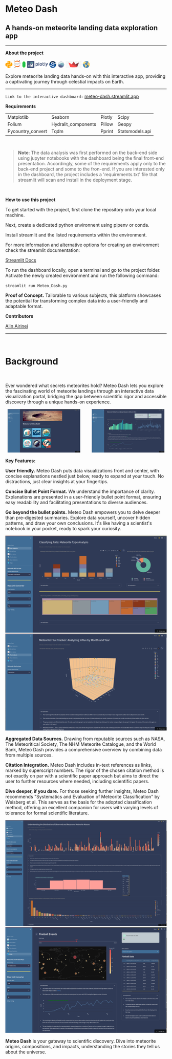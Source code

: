 # Meteo Dash

##  A hands-on meteorite landing data exploration app 

---

**About the project**

![](/img/python_icon.png) ![](/img/jupyter_icon.png) ![](/img/folium_logo.png) ![](/img/plotly_icon.png) ![](/img/scipy.png) ![](/img/seaborn.png) ![](/img/streamlit.png) ![](/img/geopy.png)

Explore meteorite landing data hands-on with this interactive app, providing a captivating journey through celestial impacts on Earth.

---

`Link to the interactive dashboard:` <a href="https://meteo-dash.streamlit.app">meteo-dash.streamlit.app</a> 

**Requirements**

<table border="0" cellpadding="0" cellspacing="0">
            <tr height="16" hidden>
                <td colspan="16">
                    JupyterLab
                </td>             
                <td colspan="16">
                    Pandas
                </td>            
                <td colspan="16">
                    Numpy
                </td>            
                <td colspan="16">
                    Streamlit
                </td>
            </tr>
            <tr height="16">    
                <td colspan="16">
                    Matplotlib
                </td>          
                <td colspan="16">
                    Seaborn
                </td>
                <td colspan="16">
                    Plotly                
                </td>              
                <td colspan="16">
                    Scipy
                </td>
            </tr>
            <tr height="16">                
                <td colspan="16">
                    Folium
                </td>
                <td colspan="16">
                    Hydralit_components
                </td>
                <td colspan="16">
                    Pillow
                </td>	                 
                <td colspan="16">
                    Geopy
                </td>
            </tr>
            <tr height="16">    
                <td colspan="16">
                    Pycountry_convert
                </td>
                <td colspan="16">
                    Tqdm
                </td>            
                <td colspan="16">
                    Pprint
                </td>
                <td colspan="16">
                    Statsmodels.api
                </td>
            </tr>            
    </table>      
       
<br/>

> **Note**: The data analysis was first performed on the back-end side using jupyter notebooks with the dashboard being the final front-end presentation. Accordingly, some of the requirements apply only to the back-end project and some to the fron-end. If you are interested only in the dashboard, the project includes a 'requirements.txt' file that streamlit will scan and install in the deployment stage. 

<br/>

**How to use this project**

To get started with the project, first clone the repository onto your local machine.

Next, create a dedicated python environnent using pipenv or conda.

Install streamlit and the listed requirements within the environment.

For more information and alternative options for creating an environment check the streamlit documentation: 

<a href="https://docs.streamlit.io/get-started">Streamlit Docs</a>

To run the dashboard locally, open a terminal and go to the project folder. Activate the newly created environment and run the following command:

 `streamlit run Meteo_Dash.py`

**Proof of Concept.**  Tailorable to various subjects, this platform showcases the potential for transforming complex data into a user-friendly and adaptable format. 

**Contributors**

<a href="https://www.linkedin.com/in/alin-airinei/">Alin Airinei</a>

---

<br/>

# Background
<br/>  

Ever wondered what secrets meteorites hold? Meteo Dash lets you explore the fascinating world of meteorite landings through an interactive data visualization portal, bridging the gap between scientific rigor and accessible discovery through a unique hands-on experience.

<p align="center">
  <img alt=" " src="./img/md1.png" width="45%">
&nbsp; &nbsp; &nbsp; &nbsp;
  <img alt=" " src="./img/md2.png" width="45%">
</p>

**Key Features:**

**User friendly.** Meteo Dash puts data visualizations front and center, with concise explanations nestled just below, ready to expand at your touch. No distractions, just clear insights at your fingertips. 

**Concise Bullet Point Format.** We understand the importance of clarity. Explanations are presented in a user-friendly bullet point format, ensuring easy readability and facilitating presentations to diverse audiences. 

**Go beyond the bullet points.** Meteo Dash empowers you to delve deeper than pre-digested summaries. Explore data yourself, uncover hidden patterns, and draw your own conclusions. It's like having a scientist's notebook in your pocket, ready to spark your curiosity.

![](/img/md3.png) ![](/img/md4.png)

**Aggregated Data Sources.** Drawing from reputable sources such as NASA, The Meteoritical Society, The NHM Meteorite Catalogue, and the World Bank, Meteo Dash provides a comprehensive overview by combining data from multiple sources.

**Citation Integration.** Meteo Dash includes in-text references as links, marked by superscript numbers. The rigor of the chosen citation method is not exactly on par with a scientific paper approach but aims to direct the user to further resources where needed, including scientific papers. 

**Dive deeper, if you dare.** For those seeking further insights, Meteo Dash recommends "Systematics and Evaluation of Meteorite Classification" by Weisberg et al. This serves as the basis for the adopted classification method, offering an excellent companion for users with varying levels of tolerance for formal scientific literature.

![](/img/md5.png) ![](/img/md6.png)

**Meteo Dash** is your gateway to scientific discovery. Dive into meteorite origins, compositions, and impacts, understanding the stories they tell us about the universe.

